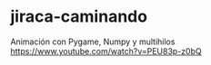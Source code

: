 # jiraca-caminando
Animación con Pygame, Numpy y multihilos
https://www.youtube.com/watch?v=PEU83p-z0bQ

